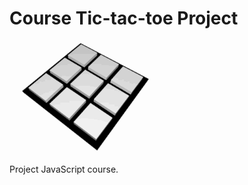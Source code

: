 # Course Tic-tac-toe Project
![tic-tac-toe](https://github.com/DanubiaM/Course-tic-tac-toe-project/blob/master/Tic_Tac_Toe.gif)

Project  JavaScript course.
